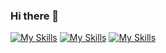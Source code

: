 ### Hi there 👋

[![My Skills](https://skillicons.dev/icons?i=js,html,css,express,git,jest,jquery,linux,mysql,mongodb,nodejs,npm,postman,react,ubuntu)](https://skillicons.dev)
[![My Skills](https://skillicons.dev/icons?i=js,html,css,express,git,jest,jquery,linux,mysql,mongodb,nodejs,npm,postman,react,ubuntu)](https://skillicons.dev)
[![My Skills](https://skillicons.dev/icons?i=js,html,css,express,git,jest,jquery,linux,mysql,mongodb,nodejs,npm,postman,react,ubuntu)](https://skillicons.dev)
<!--
**stylescode/stylescode** is a ✨ _special_ ✨ repository because its `README.md` (this file) appears on your GitHub profile.

Here are some ideas to get you started:

- 🔭 I’m currently working on ...
- 🌱 I’m currently learning ...
- 👯 I’m looking to collaborate on ...
- 🤔 I’m looking for help with ...
- 💬 Ask me about ...
- 📫 How to reach me: ...
- 😄 Pronouns: ...
- ⚡ Fun fact: ...
-->
